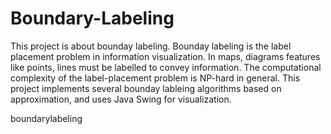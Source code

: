 Boundary-Labeling
================
This project is about bounday labeling. Bounday labeling is the label placement problem in information visualization. In maps, diagrams
features like points, lines must be labelled to convey information. The computational complexity of the label-placement problem is 
NP-hard in general. This project implements several bounday lableing algorithms based on approximation, and uses Java Swing for
visualization.

boundarylabeling
